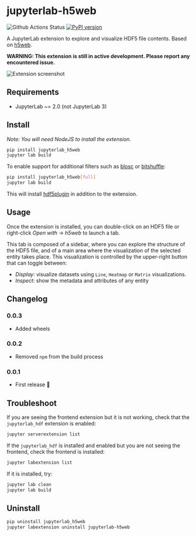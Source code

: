 # jupyterlab-h5web

![Github Actions Status](https://github.com/loichuder/jupyterlab-h5web/workflows/Build/badge.svg)
[![PyPI version](https://badge.fury.io/py/jupyterlab-h5web.svg)](https://badge.fury.io/py/jupyterlab-h5web)

A JupyterLab extension to explore and visualize HDF5 file contents. Based on [h5web](https://github.com/silx-kit/h5web).

**WARNING: This extension is still in active development. Please report any encountered issue.**

![Extension screenshot](https://user-images.githubusercontent.com/42204205/106109102-6c280100-6149-11eb-96eb-38a14983702f.png)

## Requirements

- JupyterLab ~= 2.0 (not JupyterLab 3)

## Install

_Note: You will need NodeJS to install the extension._

```bash
pip install jupyterlab_h5web
jupyter lab build
```

To enable support for additional filters such as [blosc](https://github.com/Blosc/hdf5-blosc) or [bitshuffle](https://github.com/kiyo-masui/bitshuffle):

```bash
pip install jupyterlab_h5web[full]
jupyter lab build
```

This will install [hdf5plugin](https://pypi.org/project/hdf5plugin/) in addition to the extension.

## Usage

Once the extension is installed, you can double-click on an HDF5 file or right-click _Open with_ -> _h5web_ to launch a tab.

This tab is composed of a sidebar, where you can explore the structure of the HDF5 file, and of a main area where the visualization of the selected entity takes place. This visualization is controlled by the upper-right button that can toggle between:

- _Display_: visualize datasets using `Line`, `Heatmap` or `Matrix` visualizations.
- _Inspect_: show the metadata and attributes of any entity

## Changelog

### 0.0.3

- Added wheels

### 0.0.2

- Removed `npm` from the build process

### 0.0.1

- First release :tada:

## Troubleshoot

If you are seeing the frontend extension but it is not working, check
that the `jupyterlab_hdf` extension is enabled:

```bash
jupyter serverextension list
```

If the `jupyterlab_hdf` is installed and enabled but you are not seeing
the frontend, check the frontend is installed:

```bash
jupyter labextension list
```

If it is installed, try:

```bash
jupyter lab clean
jupyter lab build
```

## Uninstall

```bash
pip uninstall jupyterlab_h5web
jupyter labextension uninstall jupyterlab-h5web
```
